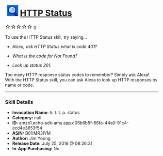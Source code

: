 # &nbsp;<img src="skill_icon" alt="HTTP Status icon" width="36"> [HTTP Status](http://alexa.amazon.com/#skills/amzn1.echo-sdk-ams.app.c06b6b5f-66fa-44a0-91c4-ecd4e3653f54)
![0 stars](../../images/ic_star_border_black_18dp_1x.png)![0 stars](../../images/ic_star_border_black_18dp_1x.png)![0 stars](../../images/ic_star_border_black_18dp_1x.png)![0 stars](../../images/ic_star_border_black_18dp_1x.png)![0 stars](../../images/ic_star_border_black_18dp_1x.png) 0

To use the HTTP Status skill, try saying...

* *Alexa, ask HTTP Status what is code 401?*

* *What is the code for Not Found?*

* *Look up status 201.*

Too many HTTP response status codes to remember?  Simply ask Alexa!  With the HTTP Status skill, you can ask Alexa to look up HTTP responses by name or code.

***

### Skill Details

* **Invocation Name:** h. t. t. p. status
* **Category:** null
* **ID:** amzn1.echo-sdk-ams.app.c06b6b5f-66fa-44a0-91c4-ecd4e3653f54
* **ASIN:** B01IMR3IYM
* **Author:** Jim Young
* **Release Date:** July 25, 2016 @ 08:26:31
* **In-App Purchasing:** No
